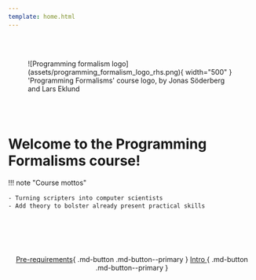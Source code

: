 ```yaml
---
template: home.html
---
```




<br/><br/>

<figure markdown="span">
  ![Programming formalism logo](assets/programming_formalism_logo_rhs.png){ width="500" }
  <figcaption>'Programming Formalisms' course logo, by Jonas Söderberg and Lars Eklund</figcaption>
</figure>


<!--
<figure markdown="span">
  ![Programming formalism logo](assets/programming_formalism_logo_rhs.png)
  <figcaption>'Programming Formalisms' course logo, by Jonas Söderberg and Lars Eklund</figcaption>
</figure>
-->

<br/><br/>




 
# Welcome to the Programming Formalisms course!
    

!!! note "Course mottos"

    - Turning scripters into computer scientists
    - Add theory to bolster already present practical skills



<br>
<center>
  

<br/><br/>

[Pre-requirements](prereqs.md){ .md-button .md-button--primary }
[Intro ](intro.md){ .md-button .md-button--primary }

<br/><br/>

</center>
